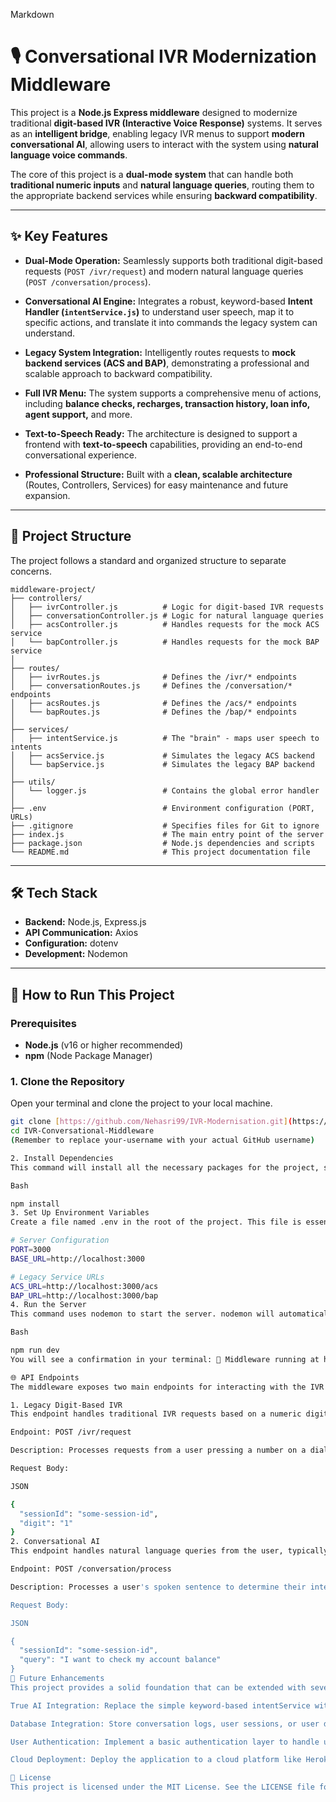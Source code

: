 Markdown

# 🎙️ Conversational IVR Modernization Middleware


This project is a **Node.js Express middleware** designed to modernize traditional **digit-based IVR (Interactive Voice Response)** systems. It serves as an **intelligent bridge**, enabling legacy IVR menus to support **modern conversational AI**, allowing users to interact with the system using **natural language voice commands**.

The core of this project is a **dual-mode system** that can handle both **traditional numeric inputs** and **natural language queries**, routing them to the appropriate backend services while ensuring **backward compatibility**.

---

## ✨ Key Features

-   **Dual-Mode Operation:** Seamlessly supports both traditional digit-based requests (`POST /ivr/request`) and modern natural language queries (`POST /conversation/process`).

-   **Conversational AI Engine:** Integrates a robust, keyword-based **Intent Handler (`intentService.js`)** to understand user speech, map it to specific actions, and translate it into commands the legacy system can understand.

-   **Legacy System Integration:** Intelligently routes requests to **mock backend services (ACS and BAP)**, demonstrating a professional and scalable approach to backward compatibility.

-   **Full IVR Menu:** The system supports a comprehensive menu of actions, including **balance checks, recharges, transaction history, loan info, agent support,** and more.

-   **Text-to-Speech Ready:** The architecture is designed to support a frontend with **text-to-speech** capabilities, providing an end-to-end conversational experience.

-   **Professional Structure:** Built with a **clean, scalable architecture** (Routes, Controllers, Services) for easy maintenance and future expansion.

---

## 🧱 Project Structure

The project follows a standard and organized structure to separate concerns.

```
middleware-project/
├── controllers/
│   ├── ivrController.js          # Logic for digit-based IVR requests
│   ├── conversationController.js # Logic for natural language queries
│   ├── acsController.js          # Handles requests for the mock ACS service
│   └── bapController.js          # Handles requests for the mock BAP service
│
├── routes/
│   ├── ivrRoutes.js              # Defines the /ivr/* endpoints
│   ├── conversationRoutes.js     # Defines the /conversation/* endpoints
│   ├── acsRoutes.js              # Defines the /acs/* endpoints
│   └── bapRoutes.js              # Defines the /bap/* endpoints
│
├── services/
│   ├── intentService.js          # The "brain" - maps user speech to intents
│   ├── acsService.js             # Simulates the legacy ACS backend
│   └── bapService.js             # Simulates the legacy BAP backend
│
├── utils/
│   └── logger.js                 # Contains the global error handler
│
├── .env                          # Environment configuration (PORT, URLs)
├── .gitignore                    # Specifies files for Git to ignore
├── index.js                      # The main entry point of the server
├── package.json                  # Node.js dependencies and scripts
└── README.md                     # This project documentation file
```


---

## 🛠️ Tech Stack

-   **Backend:** Node.js, Express.js
-   **API Communication:** Axios
-   **Configuration:** dotenv
-   **Development:** Nodemon

---

## 🚀 How to Run This Project

### Prerequisites

-   **Node.js** (v16 or higher recommended)
-   **npm** (Node Package Manager)

### 1. Clone the Repository

Open your terminal and clone the project to your local machine.
```bash
git clone [https://github.com/Nehasri99/IVR-Modernisation.git](https://github.com/Nehasri99/IVR-Modernisation.git)
cd IVR-Conversational-Middleware
(Remember to replace your-username with your actual GitHub username)

2. Install Dependencies
This command will install all the necessary packages for the project, such as Express and Axios.

Bash

npm install
3. Set Up Environment Variables
Create a file named .env in the root of the project. This file is essential for configuring the server and its internal URLs.

# Server Configuration
PORT=3000
BASE_URL=http://localhost:3000

# Legacy Service URLs
ACS_URL=http://localhost:3000/acs
BAP_URL=http://localhost:3000/bap
4. Run the Server
This command uses nodemon to start the server. nodemon will automatically restart the server whenever you make changes to the code, which is very convenient for development.

Bash

npm run dev
You will see a confirmation in your terminal: 🚀 Middleware running at http://localhost:3000

🌐 API Endpoints
The middleware exposes two main endpoints for interacting with the IVR system.

1. Legacy Digit-Based IVR
This endpoint handles traditional IVR requests based on a numeric digit.

Endpoint: POST /ivr/request

Description: Processes requests from a user pressing a number on a dialpad.

Request Body:

JSON

{
  "sessionId": "some-session-id",
  "digit": "1"
}
2. Conversational AI
This endpoint handles natural language queries from the user, typically captured from a voice command.

Endpoint: POST /conversation/process

Description: Processes a user's spoken sentence to determine their intent and execute an action.

Request Body:

JSON

{
  "sessionId": "some-session-id",
  "query": "I want to check my account balance"
}
🔮 Future Enhancements
This project provides a solid foundation that can be extended with several professional features:

True AI Integration: Replace the simple keyword-based intentService with a real Natural Language Understanding (NLU) platform like Google Dialogflow, Rasa, or Amazon Lex for much more accurate intent recognition.

Database Integration: Store conversation logs, user sessions, or user data in a database like MongoDB or PostgreSQL instead of relying on mock services.

User Authentication: Implement a basic authentication layer to handle user-specific information securely.

Cloud Deployment: Deploy the application to a cloud platform like Heroku, Vercel, or an AWS EC2 instance to make it publicly accessible.

📜 License
This project is licensed under the MIT License. See the LICENSE file for more details.
